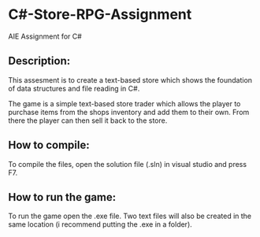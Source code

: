 # C#-Store-RPG-Assignment
AIE Assignment for C#

## Description:
This assesment is to create a text-based store which shows the foundation of data structures and file reading in C#.

The game is a simple text-based store trader which allows the player to purchase items from the shops inventory and add them to their own. From there the player can then sell it back to the store.

## How to compile:
To compile the files, open the solution file (.sln) in visual studio and press F7.

## How to run the game:
To run the game open the .exe file. Two text files will also be created in the same location (i recommend putting the .exe in a folder).
